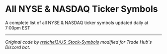 # All NYSE & NASDAQ Ticker Symbols
A complete list of all NYSE & NASDAQ ticker symbols updated daily at 7:00pm EST

--- 
*Original code by [rreichel3/US-Stock-Symbols](https://github.com/rreichel3/US-Stock-Symbols) modified for Trade Hub's Discord bot.*
